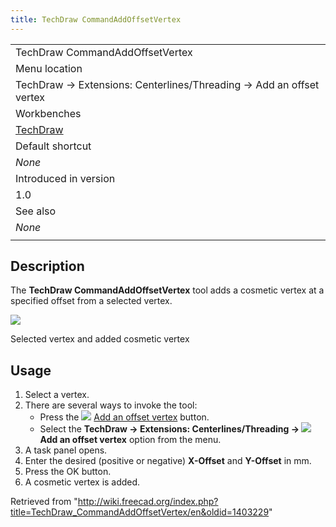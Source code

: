 ```yaml
---
title: TechDraw CommandAddOffsetVertex
---
```


|                                                                     |
| ------------------------------------------------------------------- |
| TechDraw CommandAddOffsetVertex                                     |
| Menu location                                                       |
| TechDraw → Extensions: Centerlines/Threading → Add an offset vertex |
| Workbenches                                                         |
| [TechDraw](/TechDraw_Workbench "TechDraw Workbench")                |
| Default shortcut                                                    |
| _None_                                                              |
| Introduced in version                                               |
| 1.0                                                                 |
| See also                                                            |
| _None_                                                              |
|                                                                     |

## Description

The **TechDraw CommandAddOffsetVertex** tool adds a cosmetic vertex at a specified offset from a selected vertex.

![](/images/TechDraw_CommandAddOffsetVertex_Example.png)

Selected vertex and added cosmetic vertex

## Usage

1. Select a vertex.
2. There are several ways to invoke the tool:
   - Press the ![](/images/TechDraw_CommandAddOffsetVertex.svg) [Add an offset vertex](/TechDraw_CommandAddOffsetVertex "TechDraw CommandAddOffsetVertex") button.
   - Select the **TechDraw → Extensions: Centerlines/Threading → ![](/images/TechDraw_CommandAddOffsetVertex.svg) Add an offset vertex** option from the menu.
3. A task panel opens.
4. Enter the desired (positive or negative) **X-Offset** and **Y-Offset** in mm.
5. Press the OK button.
6. A cosmetic vertex is added.

Retrieved from "<http://wiki.freecad.org/index.php?title=TechDraw_CommandAddOffsetVertex/en&oldid=1403229>"
